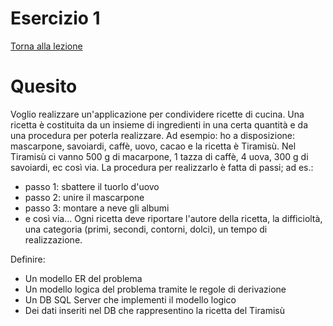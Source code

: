 # Esercizio 1

[Torna alla lezione](/modulo-05/lezione-1.md)

# Quesito

Voglio realizzare un'applicazione per condividere ricette di cucina.
Una ricetta è costituita da un insieme di ingredienti in una certa quantità e da una procedura per poterla realizzare.
Ad esempio: ho a disposizione: mascarpone, savoiardi, caffè, uovo, cacao e la ricetta è Tiramisù. Nel Tiramisù ci vanno 500 g di macarpone, 1 tazza di caffè, 4 uova, 300 g di savoiardi, ec così via.
La procedura per realizzarlo è fatta di passi; ad es.:  
- passo 1: sbattere il tuorlo d'uovo
- passo 2: unire il mascarpone
- passo 3: montare a neve gli albumi
- e così via...
Ogni ricetta deve riportare l'autore della ricetta, la difficioltà, una categoria (primi, secondi, contorni, dolci), un tempo di realizzazione.

Definire:
- Un modello ER del problema
- Un modello logica del problema tramite le regole di derivazione
- Un DB SQL Server che implementi il modello logico
- Dei dati inseriti nel DB che rappresentino la ricetta del Tiramisù
